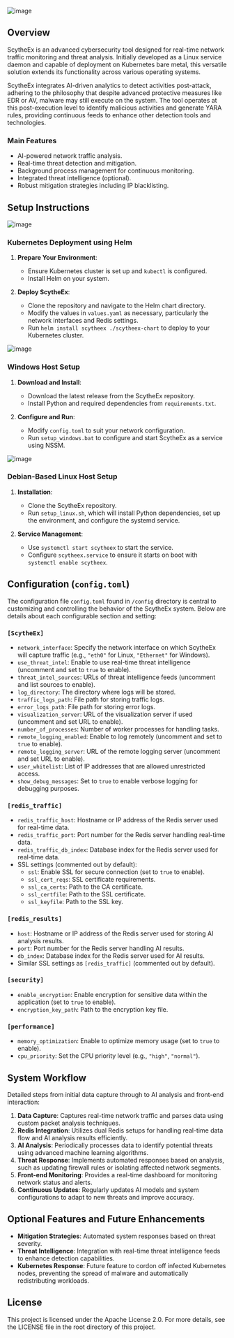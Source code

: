 ![image](https://github.com/AuspicesAI/ScytheEx/assets/75253629/edfcdbb7-cdec-49b6-aacb-314bcc9faeda)

## Overview

ScytheEx is an advanced cybersecurity tool designed for real-time network traffic monitoring and threat analysis. Initially developed as a Linux service daemon and capable of deployment on Kubernetes bare metal, this versatile solution extends its functionality across various operating systems. 

ScytheEx integrates AI-driven analytics to detect activities post-attack, adhering to the philosophy that despite advanced protective measures like EDR or AV, malware may still execute on the system. The tool operates at this post-execution level to identify malicious activities and generate YARA rules, providing continuous feeds to enhance other detection tools and technologies.

### Main Features
- AI-powered network traffic analysis.
- Real-time threat detection and mitigation.
- Background process management for continuous monitoring.
- Integrated threat intelligence (optional).
- Robust mitigation strategies including IP blacklisting.

## Setup Instructions

![image](https://github.com/AuspicesAI/ScytheEx/assets/75253629/11bdfe89-175d-4e1c-87df-2ec29fe5a32e)

### Kubernetes Deployment using Helm

1. **Prepare Your Environment**:
   - Ensure Kubernetes cluster is set up and `kubectl` is configured.
   - Install Helm on your system.

2. **Deploy ScytheEx**:
   - Clone the repository and navigate to the Helm chart directory.
   - Modify the values in `values.yaml` as necessary, particularly the network interfaces and Redis settings.
   - Run `helm install scytheex ./scytheex-chart` to deploy to your Kubernetes cluster.

![image](https://github.com/AuspicesAI/ScytheEx/assets/75253629/577c469f-04e3-4bbb-8829-083ed1bc0659)

### Windows Host Setup

1. **Download and Install**:
   - Download the latest release from the ScytheEx repository.
   - Install Python and required dependencies from `requirements.txt`.

2. **Configure and Run**:
   - Modify `config.toml` to suit your network configuration.
   - Run `setup_windows.bat` to configure and start ScytheEx as a service using NSSM.

![image](https://github.com/AuspicesAI/ScytheEx/assets/75253629/5bfbabca-6646-4f4e-be68-632ae77ff7d4)

### Debian-Based Linux Host Setup

1. **Installation**:
   - Clone the ScytheEx repository.
   - Run `setup_linux.sh`, which will install Python dependencies, set up the environment, and configure the systemd service.

2. **Service Management**:
   - Use `systemctl start scytheex` to start the service.
   - Configure `scytheex.service` to ensure it starts on boot with `systemctl enable scytheex`.

## Configuration (`config.toml`)

The configuration file `config.toml` found in `/config` directory is central to customizing and controlling the behavior of the ScytheEx system. Below are details about each configurable section and setting:

### `[ScytheEx]`
- `network_interface`: Specify the network interface on which ScytheEx will capture traffic (e.g., `"eth0"` for Linux, `"Ethernet"` for Windows).
- `use_threat_intel`: Enable to use real-time threat intelligence (uncomment and set to `true` to enable).
- `threat_intel_sources`: URLs of threat intelligence feeds (uncomment and list sources to enable).
- `log_directory`: The directory where logs will be stored.
- `traffic_logs_path`: File path for storing traffic logs.
- `error_logs_path`: File path for storing error logs.
- `visualization_server`: URL of the visualization server if used (uncomment and set URL to enable).
- `number_of_processes`: Number of worker processes for handling tasks.
- `remote_logging_enabled`: Enable to log remotely (uncomment and set to `true` to enable).
- `remote_logging_server`: URL of the remote logging server (uncomment and set URL to enable).
- `user_whitelist`: List of IP addresses that are allowed unrestricted access.
- `show_debug_messages`: Set to `true` to enable verbose logging for debugging purposes.

### `[redis_traffic]`
- `redis_traffic_host`: Hostname or IP address of the Redis server used for real-time data.
- `redis_traffic_port`: Port number for the Redis server handling real-time data.
- `redis_traffic_db_index`: Database index for the Redis server used for real-time data.
- SSL settings (commented out by default):
  - `ssl`: Enable SSL for secure connection (set to `true` to enable).
  - `ssl_cert_reqs`: SSL certificate requirements.
  - `ssl_ca_certs`: Path to the CA certificate.
  - `ssl_certfile`: Path to the SSL certificate.
  - `ssl_keyfile`: Path to the SSL key.

### `[redis_results]`
- `host`: Hostname or IP address of the Redis server used for storing AI analysis results.
- `port`: Port number for the Redis server handling AI results.
- `db_index`: Database index for the Redis server used for AI results.
- Similar SSL settings as `[redis_traffic]` (commented out by default).

### `[security]`
- `enable_encryption`: Enable encryption for sensitive data within the application (set to `true` to enable).
- `encryption_key_path`: Path to the encryption key file.

### `[performance]`
- `memory_optimization`: Enable to optimize memory usage (set to `true` to enable).
- `cpu_priority`: Set the CPU priority level (e.g., `"high"`, `"normal"`).

## System Workflow

Detailed steps from initial data capture through to AI analysis and front-end interaction:

1. **Data Capture**: Captures real-time network traffic and parses data using custom packet analysis techniques.
2. **Redis Integration**: Utilizes dual Redis setups for handling real-time data flow and AI analysis results efficiently.
3. **AI Analysis**: Periodically processes data to identify potential threats using advanced machine learning algorithms.
4. **Threat Response**: Implements automated responses based on analysis, such as updating firewall rules or isolating affected network segments.
5. **Front-end Monitoring**: Provides a real-time dashboard for monitoring network status and alerts.
6. **Continuous Updates**: Regularly updates AI models and system configurations to adapt to new threats and improve accuracy.

## Optional Features and Future Enhancements

- **Mitigation Strategies**: Automated system responses based on threat severity.
- **Threat Intelligence**: Integration with real-time threat intelligence feeds to enhance detection capabilities.
- **Kubernetes Response**: Future feature to cordon off infected Kubernetes nodes, preventing the spread of malware and automatically redistributing workloads.

## License

This project is licensed under the Apache License 2.0. For more details, see the LICENSE file in the root directory of this project.
